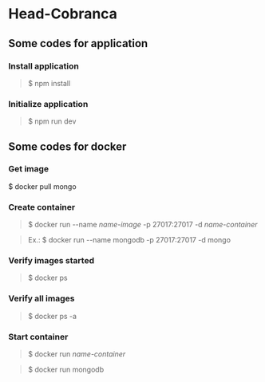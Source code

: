 # Head-Cobranca

## Some codes for application

### Install application
> $ npm install

### Initialize application
> $ npm run dev

## Some codes for docker

### Get image
$ docker pull mongo

### Create container
> $ docker run --name *name-image* -p 27017:27017 -d *name-container*

> Ex.: $ docker run --name mongodb -p 27017:27017 -d mongo

### Verify images started
> $ docker ps

### Verify all images
> $ docker ps -a

### Start container
> $ docker run *name-container*

> $ docker run mongodb
